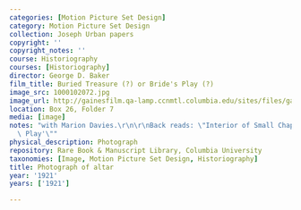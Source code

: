 ```yaml
---
categories: [Motion Picture Set Design]
category: Motion Picture Set Design
collection: Joseph Urban papers
copyright: ''
copyright_notes: ''
course: Historiography
courses: [Historiography]
director: George D. Baker
film_title: Buried Treasure (?) or Bride's Play (?)
image_src: 1000102072.jpg
image_url: http://gainesfilm.qa-lamp.ccnmtl.columbia.edu/sites/files/gainesfilm/images/1000102072.jpg
location: Box 26, Folder 7
media: [image]
notes: "with Marion Davies.\r\n\r\nBack reads: \"Interior of Small Chapel - 'Bride's\
  \ Play'\""
physical_description: Photograph
repository: Rare Book & Manuscript Library, Columbia University
taxonomies: [Image, Motion Picture Set Design, Historiography]
title: Photograph of altar
year: '1921'
years: ['1921']

---
```

